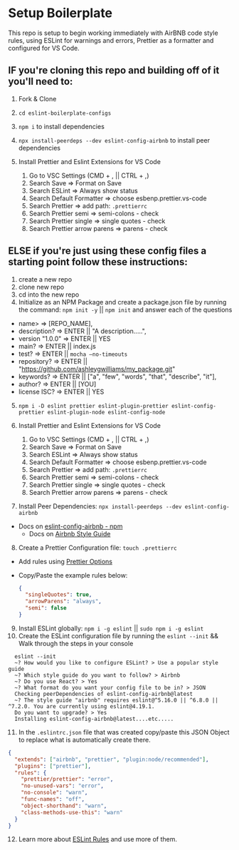 # Setup Boilerplate

This repo is setup to begin working immediately with AirBNB code style rules, using ESLint for warnings and errors, Prettier as a formatter and configured for VS Code.

## IF you're cloning this repo and building off of it you'll need to:

1. Fork & Clone
2. `cd eslint-boilerplate-configs`
3. `npm i` to install dependencies
4. `npx install-peerdeps --dev eslint-config-airbnb` to install peer dependencies
5. Install Prettier and Eslint Extensions for VS Code

   1. Go to VSC Settings (CMD + , || CTRL + ,)
   1. Search Save => Format on Save
   1. Search ESLint => Always show status
   1. Search Default Formatter => choose esbenp.prettier.vs-code
   1. Search Prettier => add path: `.prettierrc`
   1. Search Prettier semi => semi-colons - check
   1. Search Prettier single => single quotes - check
   1. Search Prettier arrow parens => parens - check

## ELSE if you're just using these config files a starting point follow these instructions:

1. create a new repo
2. clone new repo
3. cd into the new repo
4. Initialize as an NPM Package and create a package.json file by running the command: `npm init -y` || `npm init` and answer each of the questions

- name> => [REPO_NAME],
- description? => ENTER || "A description.....",
- version "1.0.0" => ENTER || YES
- main? => ENTER || index.js
- test? => ENTER || `mocha —no-timeouts`
- repository? => ENTER || "https://github.com/ashleygwilliams/my_package.git"
- keywords? => ENTER || ["a", "few", "words", "that", "describe", "it"],
- author? => ENTER || [YOU]
- license ISC? => ENTER || YES

5. `npm i -D eslint prettier eslint-plugin-prettier eslint-config-prettier eslint-plugin-node eslint-config-node`

6. Install Prettier and Eslint Extensions for VS Code

   1. Go to VSC Settings (CMD + , || CTRL + ,)
   1. Search Save => Format on Save
   1. Search ESLint => Always show status
   1. Search Default Formatter => choose esbenp.prettier.vs-code
   1. Search Prettier => add path: `.prettierrc`
   1. Search Prettier semi => semi-colons - check
   1. Search Prettier single => single quotes - check
   1. Search Prettier arrow parens => parens - check

7. Install Peer Dependencies: `npx install-peerdeps --dev eslint-config-airbnb`

- Docs on [eslint-config-airbnb - npm](https://www.npmjs.com/package/eslint-config-airbnb)
  - Docs on [Airbnb Style Guide](https://github.com/airbnb/javascript)

8. Create a Prettier Configuration file: `touch .prettierrc`

- Add rules using [Prettier Options](https://prettier.io/docs/en/options.html)
- Copy/Paste the example rules below:

  ```json
  {
    "singleQuotes": true,
    "arrowParens": "always",
    "semi": false
  }
  ```

9. Install ESLint globally: `npm i -g eslint` || `sudo npm i -g eslint`
10. Create the ESLint configuration file by running the `eslint --init` && Walk through the steps in your console

```console
  eslint --init
  ~? How would you like to configure ESLint? > Use a popular style guide
  ~? Which style guide do you want to follow? > Airbnb
  ~? Do you use React? > Yes
  ~? What format do you want your config file to be in? > JSON
  Checking peerDependencies of eslint-config-airbnb@latest
  ~? The style guide "airbnb" requires eslint@^5.16.0 || ^6.8.0 || ^7.2.0. You are currently using eslint@4.19.1.
  Do you want to upgrade? > Yes
  Installing eslint-config-airbnb@latest....etc.....
```

11. In the `.eslintrc.json` file that was created copy/paste this JSON Object to replace what is automatically create there.

```json
{
  "extends": ["airbnb", "prettier", "plugin:node/recommended"],
  "plugins": ["prettier"],
  "rules": {
    "prettier/prettier": "error",
    "no-unused-vars": "error",
    "no-console": "warn",
    "func-names": "off",
    "object-shorthand": "warn",
    "class-methods-use-this": "warn"
  }
}
```

12. Learn more about [ESLint Rules](https://eslint.org/docs/rules/) and use more of them.
